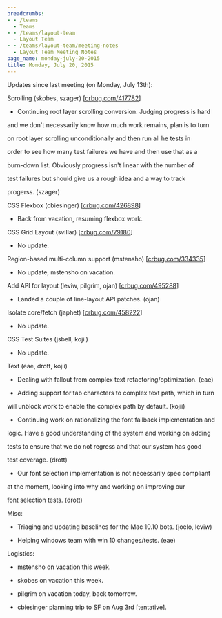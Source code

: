 ```yaml
---
breadcrumbs:
- - /teams
  - Teams
- - /teams/layout-team
  - Layout Team
- - /teams/layout-team/meeting-notes
  - Layout Team Meeting Notes
page_name: monday-july-20-2015
title: Monday, July 20, 2015
---
```


Updates since last meeting (on Monday, July 13th):

Scrolling (skobes, szager) \[[crbug.com/417782](http://crbug.com/417782)\]

- Continuing root layer scrolling conversion. Judging progress is hard

and we don't necessarily know how much work remains, plan is to turn

on root layer scrolling unconditionally and then run all he tests in

order to see how many test failures we have and then use that as a

burn-down list. Obviously progress isn't linear with the number of

test failures but should give us a rough idea and a way to track

progerss. (szager)

CSS Flexbox (cbiesinger) \[[crbug.com/426898](http://crbug.com/426898)\]

- Back from vacation, resuming flexbox work.

CSS Grid Layout (svillar) \[[crbug.com/79180](http://crbug.com/79180)\]

- No update.

Region-based multi-column support (mstensho)
\[[crbug.com/334335](http://crbug.com/334335)\]

- No update, mstensho on vacation.

Add API for layout (leviw, pilgrim, ojan)
\[[crbug.com/495288](http://crbug.com/495288)\]

- Landed a couple of line-layout API patches. (ojan)

Isolate core/fetch (japhet) \[[crbug.com/458222](http://crbug.com/458222)\]

- No update.

CSS Test Suites (jsbell, kojii)

- No update.

Text (eae, drott, kojii)

- Dealing with fallout from complex text refactoring/optimization. (eae)

- Adding support for tab characters to complex text path, which in turn

will unblock work to enable the complex path by default. (kojii)

- Continuing work on rationalizing the font fallback implementation and

logic. Have a good understanding of the system and working on adding

tests to ensure that we do not regress and that our system has good

test coverage. (drott)

- Our font selection implementation is not necessarily spec compliant

at the moment, looking into why and working on improving our

font selection tests. (drott)

Misc:

- Triaging and updating baselines for the Mac 10.10 bots. (joelo, leviw)

- Helping windows team with win 10 changes/tests. (eae)

Logistics:

- mstensho on vacation this week.

- skobes on vacation this week.

- pilgrim on vacation today, back tomorrow.

- cbiesinger planning trip to SF on Aug 3rd \[tentative\].